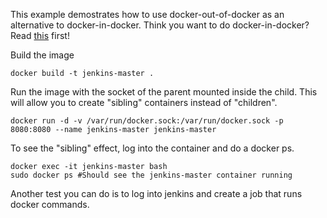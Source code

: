 This example demostrates how to use docker-out-of-docker as an alternative to docker-in-docker. Think you want to do docker-in-docker? Read [this](https://jpetazzo.github.io/2015/09/03/do-not-use-docker-in-docker-for-ci/) first!

Build the image
```
docker build -t jenkins-master .
```

Run the image with the socket of the parent mounted inside the child. This will allow you to create "sibling" containers instead of "children".

```
docker run -d -v /var/run/docker.sock:/var/run/docker.sock -p 8080:8080 --name jenkins-master jenkins-master
```

To see the "sibling" effect, log into the container and do a docker ps.
```
docker exec -it jenkins-master bash
sudo docker ps #Should see the jenkins-master container running
```

Another test you can do is to log into jenkins and create a job that runs docker commands.

